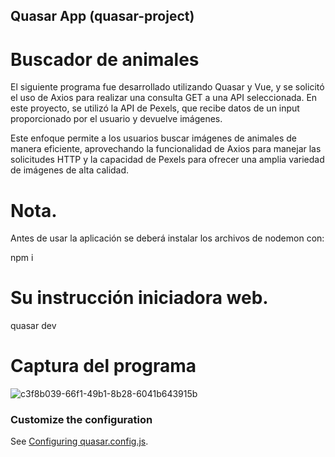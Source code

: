 ## Quasar App (quasar-project)

# Buscador de animales

El siguiente programa fue desarrollado utilizando Quasar y Vue, y se solicitó el uso de Axios para realizar una consulta GET a una API seleccionada. En este proyecto, se utilizó la API de Pexels, que recibe datos de un input proporcionado por el usuario y devuelve imágenes.

Este enfoque permite a los usuarios buscar imágenes de animales de manera eficiente, aprovechando la funcionalidad de Axios para manejar las solicitudes HTTP y la capacidad de Pexels para ofrecer una amplia variedad de imágenes de alta calidad.

# Nota.

Antes de usar la aplicación se deberá instalar los archivos de nodemon con:

npm i

# Su instrucción iniciadora web. 

quasar dev

# Captura del programa

![c3f8b039-66f1-49b1-8b28-6041b643915b](https://github.com/user-attachments/assets/4099fdf7-cb15-477e-8762-490c47a70d02)


### Customize the configuration
See [Configuring quasar.config.js](https://v2.quasar.dev/quasar-cli-vite/quasar-config-js).
